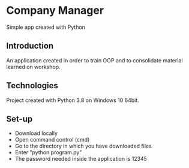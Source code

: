# Company Manager
Simple app created with Python

## Introduction
An application created in order to train OOP and to consolidate material learned on workshop.

## Technologies
Project created with Python 3.8 on Windows 10 64bit.

## Set-up
- Download locally
- Open command control (cmd)
- Go to the directory in which you have downloaded files
- Enter "python program.py"
- The password needed inside the application is 12345